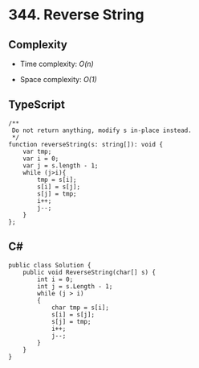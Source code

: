 # 344. Reverse String

## Complexity
- Time complexity: *O(n)*

- Space complexity: *O(1)*

## TypeScript
```
/**
 Do not return anything, modify s in-place instead.
 */
function reverseString(s: string[]): void {
    var tmp;
    var i = 0;
    var j = s.length - 1;
    while (j>i){
        tmp = s[i];
        s[i] = s[j];
        s[j] = tmp;
        i++;
        j--;
    }
};
```
## C#
```
public class Solution {
    public void ReverseString(char[] s) {
        int i = 0;
        int j = s.Length - 1;
        while (j > i)
        {
            char tmp = s[i];
            s[i] = s[j];
            s[j] = tmp;
            i++;
            j--;
        }
    }
}
```
